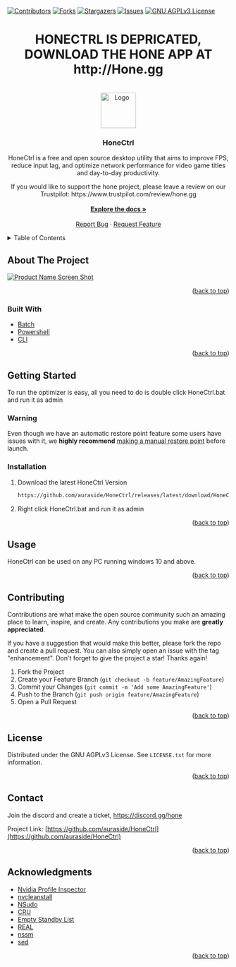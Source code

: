 <div id="top"></div>
<!--
*** Thanks for checking out the Best-README-Template. If you have a suggestion
*** that would make this better, please fork the repo and create a pull request
*** or simply open an issue with the tag "enhancement".
*** Don't forget to give the project a star!
*** Thanks again! Now go create something AMAZING! :D
-->



<!-- PROJECT SHIELDS -->
<!--
*** I'm using markdown "reference style" links for readability.
*** Reference links are enclosed in brackets [ ] instead of parentheses ( ).
*** See the bottom of this document for the declaration of the reference variables
*** for contributors-url, forks-url, etc. This is an optional, concise syntax you may use.
*** https://www.markdownguide.org/basic-syntax/#reference-style-links
-->
[![Contributors][contributors-shield]][contributors-url]
[![Forks][forks-shield]][forks-url]
[![Stargazers][stars-shield]][stars-url]
[![Issues][issues-shield]][issues-url]
[![GNU AGPLv3 License][license-shield]][license-url]



<!-- PROJECT LOGO -->
<h1 align="center">HONECTRL IS DEPRICATED, DOWNLOAD THE HONE APP AT http://Hone.gg</h3>
<br />
<div align="center">
  <a href="https://github.com/auraside/HoneCtrl">
    <img src="https://user-images.githubusercontent.com/107450640/173981024-5ee33a72-9476-4c82-b78f-4acc4a09ae1a.png" alt="Logo" width="80" height="80">
  </a>

<h3 align="center">HoneCtrl</h3>

  <p align="center">
    HoneCtrl is a free and open source desktop utility that aims to improve FPS, reduce input lag, and optimize network performance for video game titles and day-to-day productivity.
  <p align="center">
    If you would like to support the hone project, please leave a review on our Trustpilot: https://www.trustpilot.com/review/hone.gg
    <br />
    <br />
    <a href="https://github.com/auraside/HoneCtrl"><strong>Explore the docs »</strong></a>
    <br />
    <br />
    <a href="https://github.com/auraside/HoneCtrl/issues">Report Bug</a>
    ·
    <a href="https://github.com/auraside/HoneCtrl/issues">Request Feature</a>
  </p>
</div>



<!-- TABLE OF CONTENTS -->
<details>
  <summary>Table of Contents</summary>
  <ol>
    <li>
      <a href="#about-the-project">About The Project</a>
      <ul>
        <li><a href="#built-with">Built With</a></li>
      </ul>
    </li>
    <li>
      <a href="#getting-started">Getting Started</a>
      <ul>
        <li><a href="#installation">Installation</a></li>
      </ul>
    </li>
    <li><a href="#usage">Usage</a></li>
    <li><a href="#contributing">Contributing</a></li>
    <li><a href="#license">License</a></li>
    <li><a href="#contact">Contact</a></li>
    <li><a href="#acknowledgments">Acknowledgments</a></li>
  </ol>
</details>



<!-- ABOUT THE PROJECT -->
## About The Project

[![Product Name Screen Shot][product-screenshot]](https://example.com)

<p align="right">(<a href="#top">back to top</a>)</p>



### Built With

* [Batch](https://docs.microsoft.com/en-us/windows-server/administration/windows-commands/windows-commands)
* [Powershell](https://docs.microsoft.com/en-us/powershell/)
* [CLI](https://www.google.com/url?sa=t&rct=j&q=&esrc=s&source=web&cd=&cad=rja&uact=8&ved=2ahUKEwjQ46f--LD4AhWCIEQIHR5CDIMQFnoECAUQAQ&url=https%3A%2F%2Fen.wikipedia.org%2Fwiki%2FCommand-line_interface&usg=AOvVaw3Zaova7HVAG2DR4ROgZNEc)

<p align="right">(<a href="#top">back to top</a>)</p>



<!-- GETTING STARTED -->


## Getting Started

To run the optimizer is easy, all you need to do is double click HoneCtrl.bat and run it as admin

### Warning

Even though we have an automatic restore point feature some users have issues with it, we **highly recommend** [making a manual restore point](https://support.microsoft.com/en-us/windows/create-a-system-restore-point-77e02e2a-3298-c869-9974-ef5658ea3be9) before launch.


### Installation

1. Download the latest HoneCtrl Version
   ```sh
   https://github.com/auraside/HoneCtrl/releases/latest/download/HoneCtrl.Bat
   ```
2. Right click HoneCtrl.bat and run it as admin

<p align="right">(<a href="#top">back to top</a>)</p>




<!-- USAGE EXAMPLES -->
## Usage

HoneCtrl can be used on any PC running windows 10 and above.

<p align="right">(<a href="#top">back to top</a>)</p>



<!-- CONTRIBUTING -->
## Contributing

Contributions are what make the open source community such an amazing place to learn, inspire, and create. Any contributions you make are **greatly appreciated**.

If you have a suggestion that would make this better, please fork the repo and create a pull request. You can also simply open an issue with the tag "enhancement".
Don't forget to give the project a star! Thanks again!

1. Fork the Project
2. Create your Feature Branch (`git checkout -b feature/AmazingFeature`)
3. Commit your Changes (`git commit -m 'Add some AmazingFeature'`)
4. Push to the Branch (`git push origin feature/AmazingFeature`)
5. Open a Pull Request

<p align="right">(<a href="#top">back to top</a>)</p>



<!-- LICENSE -->
## License

Distributed under the GNU AGPLv3  License. See `LICENSE.txt` for more information.

<p align="right">(<a href="#top">back to top</a>)</p>



<!-- CONTACT -->
## Contact

Join the discord and create a ticket,
https://discord.gg/hone

Project Link: [https://github.com/auraside/HoneCtrl](https://github.com/auraside/HoneCtrl)

<p align="right">(<a href="#top">back to top</a>)</p>



<!-- ACKNOWLEDGMENTS -->
## Acknowledgments

* [Nvidia Profile Inspector](https://github.com/Orbmu2k/nvidiaProfileInspector)
* [nvcleanstall](https://www.techpowerup.com/download/techpowerup-nvcleanstall/)
* [NSudo](https://github.com/M2Team/NSudo)
* [CRU](https://github.com/radamar/Custom-Resolution-Utility-ToastyX)
* [Empty Standby List](https://wj32.org/wp/software/empty-standby-list/)
* [REAL](https://github.com/miniant-git/REAL)
* [nssm](https://nssm.cc/)
* [sed](https://gnuwin32.sourceforge.net/packages/sed.htm)

<p align="right">(<a href="#top">back to top</a>)</p>



<!-- MARKDOWN LINKS & IMAGES -->
<!-- https://www.markdownguide.org/basic-syntax/#reference-style-links -->
[contributors-shield]: https://img.shields.io/github/contributors/auraside/HoneCtrl.svg?style=for-the-badge
[contributors-url]: https://github.com/auraside/HoneCtrl/graphs/contributors
[forks-shield]: https://img.shields.io/github/forks/auraside/HoneCtrl.svg?style=for-the-badge
[forks-url]: https://github.com/auraside/HoneCtrl/network/members
[stars-shield]: https://img.shields.io/github/stars/auraside/HoneCtrl.svg?style=for-the-badge
[stars-url]: https://github.com/auraside/HoneCtrl/stargazers
[issues-shield]: https://img.shields.io/github/issues/auraside/HoneCtrl.svg?style=for-the-badge
[issues-url]: https://github.com/auraside/HoneCtrl/issues
[license-shield]: https://img.shields.io/github/license/auraside/HoneCtrl.svg?style=for-the-badge
[license-url]: https://github.com/auraside/HoneCtrl/blob/master/LICENSE
[linkedin-shield]: https://img.shields.io/badge/-LinkedIn-black.svg?style=for-the-badge&logo=linkedin&colorB=555
[linkedin-url]: https://linkedin.com/in/linkedin_username
[product-screenshot]: https://user-images.githubusercontent.com/107450640/173981200-3be429ba-54b5-4be2-9a86-e190fb39c854.png


